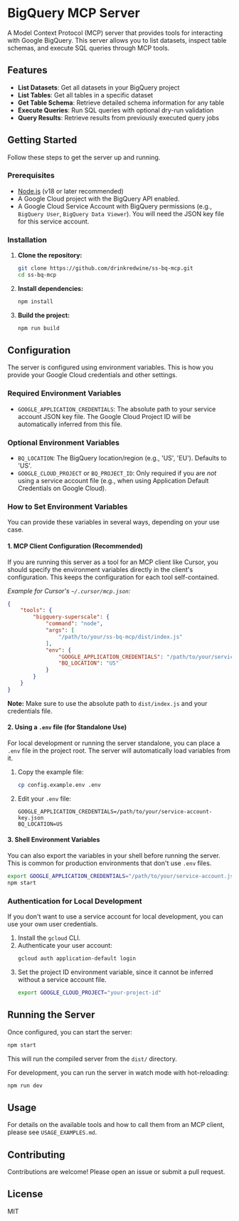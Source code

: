 # BigQuery MCP Server

A Model Context Protocol (MCP) server that provides tools for interacting with Google BigQuery. This server allows you to list datasets, inspect table schemas, and execute SQL queries through MCP tools.

## Features

- **List Datasets**: Get all datasets in your BigQuery project
- **List Tables**: Get all tables in a specific dataset
- **Get Table Schema**: Retrieve detailed schema information for any table
- **Execute Queries**: Run SQL queries with optional dry-run validation
- **Query Results**: Retrieve results from previously executed query jobs

## Getting Started

Follow these steps to get the server up and running.

### Prerequisites

*   [Node.js](https://nodejs.org/en/) (v18 or later recommended)
*   A Google Cloud project with the BigQuery API enabled.
*   A Google Cloud Service Account with BigQuery permissions (e.g., `BigQuery User`, `BigQuery Data Viewer`). You will need the JSON key file for this service account.

### Installation

1.  **Clone the repository:**
    ```bash
    git clone https://github.com/drinkredwine/ss-bq-mcp.git
    cd ss-bq-mcp
    ```

2.  **Install dependencies:**
    ```bash
    npm install
    ```

3.  **Build the project:**
    ```bash
    npm run build
    ```

## Configuration

The server is configured using environment variables. This is how you provide your Google Cloud credentials and other settings.

### Required Environment Variables
*   `GOOGLE_APPLICATION_CREDENTIALS`: The absolute path to your service account JSON key file. The Google Cloud Project ID will be automatically inferred from this file.

### Optional Environment Variables
*   `BQ_LOCATION`: The BigQuery location/region (e.g., 'US', 'EU'). Defaults to 'US'.
*   `GOOGLE_CLOUD_PROJECT` or `BQ_PROJECT_ID`: Only required if you are *not* using a service account file (e.g., when using Application Default Credentials on Google Cloud).

### How to Set Environment Variables

You can provide these variables in several ways, depending on your use case.

#### 1. MCP Client Configuration (Recommended)
If you are running this server as a tool for an MCP client like Cursor, you should specify the environment variables directly in the client's configuration. This keeps the configuration for each tool self-contained.

*Example for Cursor's `~/.cursor/mcp.json`:*
```json
{
    "tools": {
        "bigquery-superscale": {
            "command": "node",
            "args": [
                "/path/to/your/ss-bq-mcp/dist/index.js"
            ],
            "env": {
                "GOOGLE_APPLICATION_CREDENTIALS": "/path/to/your/service-account.json",
                "BQ_LOCATION": "US"
            }
        }
    }
}
```
**Note:** Make sure to use the absolute path to `dist/index.js` and your credentials file.

#### 2. Using a `.env` file (for Standalone Use)
For local development or running the server standalone, you can place a `.env` file in the project root. The server will automatically load variables from it.

1.  Copy the example file:
    ```bash
    cp config.example.env .env
    ```
2.  Edit your `.env` file:
    ```
    GOOGLE_APPLICATION_CREDENTIALS=/path/to/your/service-account-key.json
    BQ_LOCATION=US
    ```

#### 3. Shell Environment Variables
You can also export the variables in your shell before running the server. This is common for production environments that don't use `.env` files.
```bash
export GOOGLE_APPLICATION_CREDENTIALS="/path/to/your/service-account.json"
npm start
```

### Authentication for Local Development
If you don't want to use a service account for local development, you can use your own user credentials.
1. Install the `gcloud` CLI.
2. Authenticate your user account:
   ```bash
   gcloud auth application-default login
   ```
3. Set the project ID environment variable, since it cannot be inferred without a service account file.
   ```bash
   export GOOGLE_CLOUD_PROJECT="your-project-id"
   ```

## Running the Server

Once configured, you can start the server:
```bash
npm start
```
This will run the compiled server from the `dist/` directory.

For development, you can run the server in watch mode with hot-reloading:
```bash
npm run dev
```

## Usage
For details on the available tools and how to call them from an MCP client, please see `USAGE_EXAMPLES.md`.

## Contributing
Contributions are welcome! Please open an issue or submit a pull request.

## License
MIT 
